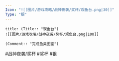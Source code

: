```yaml
---
Icon: "![[图片/游戏攻略/战神夜袭/奖杯/观鱼台.png|30]]"
Type: "银"
---
```

```ad-common-silver-trophy
title: (Title:: "观鱼台")
![[图片/游戏攻略/战神夜袭/奖杯/观鱼台.png|100]]

(Comment:: "完成鱼类图鉴")
```

#战神夜袭/奖杯 #奖杯 #银
